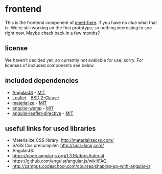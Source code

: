 # frontend
This is the frontend component of [meet-here](https://github.com/meet-here/meet-here). If you have no clue what that is: We're still working on the first prototype, so nothing interesting to see right now. Maybe chack back in a few months?

## license 
We haven't decided yet, so currently not available for use, sorry. 
For licenses of included components see below

## included dependencies
* [AngularJS](https://www.angularjs.org) - [MIT](https://github.com/angular/angular.js/blob/master/LICENSE)
* [Leaflet](http://leafletjs.com/) - [BSD 2-Clause](https://github.com/Leaflet/Leaflet/blob/master/LICENSE)
* [materialize](http://materializecss.com/) - [MIT](https://github.com/Dogfalo/materialize/blob/master/LICENSE)
* [angular-wamp](https://github.com/voryx/angular-wamp) - [MIT](https://github.com/voryx/angular-wamp/blob/master/LICENSE)
* [angular-leaflet-directive](http://tombatossals.github.io/angular-leaflet-directive/#!/) - [MIT](https://github.com/tombatossals/angular-leaflet-directive/blob/master/LICENSE)

## useful links for used libraries

* Materialize CSS library: http://materializecss.com/
* SASS Css precompiler: http://sass-lang.com/
* AngularJS:
 * https://code.angularjs.org/1.3.16/docs/tutorial
 * https://github.com/angular/angular.js/wiki/FAQ
 * http://campus.codeschool.com/courses/shaping-up-with-angular-js
